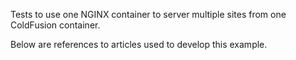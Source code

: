 Tests to use one NGINX container to server multiple sites from one ColdFusion container.

Below are references to articles used to develop this example.

